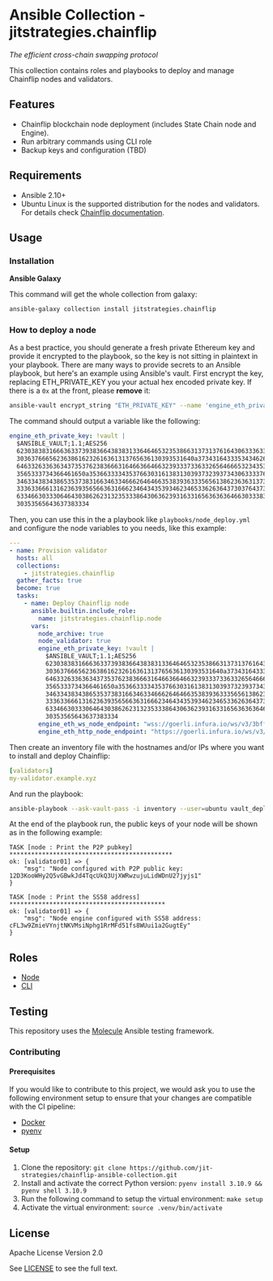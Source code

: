 # Ansible Collection - jitstrategies.chainflip

_The efficient cross-chain swapping protocol_

This collection contains roles and playbooks to deploy and manage Chainflip nodes and validators.

## Features

- Chainflip blockchain node deployment (includes State Chain node and Engine).
- Run arbitrary commands using CLI role
- Backup keys and configuration (TBD)

## Requirements

- Ansible 2.10+
- Ubuntu Linux is the supported distribution for the nodes and validators. For details check [Chainflip documentation](https://docs.chainflip.io).

## Usage

### Installation

**Ansible Galaxy**

This command will get the whole collection from galaxy:

```bash
ansible-galaxy collection install jitstrategies.chainflip
```

### How to deploy a node

As a best practice, you should generate a fresh private Ethereum key and provide it encrypted to the playbook, so the key is not sitting in plaintext in your playbook. There are many ways to provide secrets to an Ansible playbook, but here's an example using Ansible's vault. First encrypt the key, replacing ETH_PRIVATE_KEY you your actual hex encoded private key. If there is a `0x` at the front, please **remove** it:

```bash
ansible-vault encrypt_string "ETH_PRIVATE_KEY" --name 'engine_eth_private_key'
```

The command should output a variable like the following:

```yaml
engine_eth_private_key: !vault |
  $ANSIBLE_VAULT;1.1;AES256
  62303838316663633739383664383831336464653235386631373137616430633363333636666237
  3036376665623638616232616361313765636130393531640a373431643335343462623839393766
  64633263363634373537623836663164663664663239333733633265646665323435393039613866
  3565333734366461650a353663333435376630316138313039373239373430633337653837633235
  34633438343865353738316634633466626464663538393633356561386236363137313938666361
  33363366613162363935656636316662346434353934623465336263643730376437323838666263
  63346630333064643038626231323533386430636239316331656363636466303338333437383735
  30353565643637383334
```

Then, you can use this in the a playbook like `playbooks/node_deploy.yml` and configure the node variables to you needs, like this example:

```yaml
---
- name: Provision validator
  hosts: all
  collections:
    - jitstrategies.chainflip
  gather_facts: true
  become: true
  tasks:
    - name: Deploy Chainflip node
      ansible.builtin.include_role:
        name: jitstrategies.chainflip.node
      vars:
        node_archive: true
        node_validator: true
        engine_eth_private_key: !vault |
          $ANSIBLE_VAULT;1.1;AES256
          62303838316663633739383664383831336464653235386631373137616430633363333636666237
          3036376665623638616232616361313765636130393531640a373431643335343462623839393766
          64633263363634373537623836663164663664663239333733633265646665323435393039613866
          3565333734366461650a353663333435376630316138313039373239373430633337653837633235
          34633438343865353738316634633466626464663538393633356561386236363137313938666361
          33363366613162363935656636316662346434353934623465336263643730376437323838666263
          63346630333064643038626231323533386430636239316331656363636466303338333437383735
          30353565643637383334
        engine_eth_ws_node_endpoint: "wss://goerli.infura.io/ws/v3/3bff9a8745d1952291aa895d3fd42097"
        engine_eth_http_node_endpoint: "https://goerli.infura.io/ws/v3/3bff9a8745d1952291aa895d3fd42097"
```

Then create an inventory file with the hostnames and/or IPs where you want to install and deploy Chainflip:

```yaml
[validators]
my-validator.example.xyz
```

And run the playbook:

```bash
ansible-playbook --ask-vault-pass -i inventory --user=ubuntu vault_deploy.yml
```

At the end of the playbook run, the public keys of your node will be shown as in the following example:

```
TASK [node : Print the P2P pubkey] *********************************************
ok: [validator01] => {
    "msg": "Node configured with P2P public key: 12D3KooWHy2Q5vGBwkJd4TqcUkQ3UjXWRwzujuLidWDnU27jyjs1"
}

TASK [node : Print the SS58 address] *******************************************
ok: [validator01] => {
    "msg": "Node engine configured with SS58 address: cFL3w9ZmieVYnjtNKVMsiNphg1RrMFd51fs8WUui1a2GugtEy"
}

```

## Roles

- [Node](roles/node/README.md)
- [CLI](roles/cli/README.md)

## Testing

This repository uses the [Molecule](https://molecule.readthedocs.io/en/latest/) Ansible testing framework.

### Contributing

#### Prerequisites
If you would like to contribute to this project, we would ask you to use the following environment setup to ensure that your changes are compatible with the CI pipeline:
- [Docker](https://www.docker.com/)
- [pyenv](https://github.com/pyenv/pyenv)

#### Setup
1. Clone the repository: `git clone https://github.com/jit-strategies/chainflip-ansible-collection.git`
2. Install and activate the correct Python version: `pyenv install 3.10.9 && pyenv shell 3.10.9`
2. Run the following command to setup the virtual environment: `make setup`
3. Activate the virtual environment: `source .venv/bin/activate`

## License

Apache License Version 2.0

See [LICENSE](LICENSE) to see the full text.
